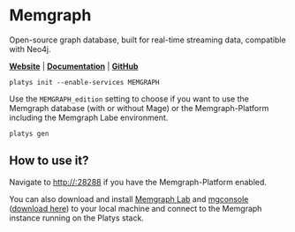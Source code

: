 # Memgraph

Open-source graph database, built for real-time streaming data, compatible with Neo4j. 

**[Website](https://memgraph.com/)** | **[Documentation](https://memgraph.com/docs)** | **[GitHub](https://github.com/memgraph/memgraph)**

```
platys init --enable-services MEMGRAPH
```

Use the `MEMGRAPH_edition` setting to choose if you want to use the Memgraph database (with or without Mage) or the Memgraph-Platform including the Memgraph Labe environment.

```
platys gen
```


## How to use it?

Navigate to <http://:28288> if you have the Memgraph-Platform enabled.

You can also download and install [Memgraph Lab](https://memgraph.com/lab) and [mgconsole](https://memgraph.com/docs/memgraph/connect-to-memgraph/mgconsole) ([download here](https://memgraph.com/download#memgraph-lab)) to your local machine and connect to the Memgraph instance running on the Platys stack.